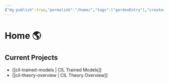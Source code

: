 ```yaml
---
{"dg-publish":true,"permalink":"/home/","tags":["gardenEntry"],"created":"","updated":""}
---
```


# Home 🌎
## Current Projects
* [[cil-trained-models \| CIL Trained Models]]
* [[cil-theory-overview \| CIL Theory Overview]]
